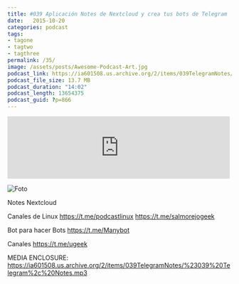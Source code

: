 ```yaml
---
title: #039 Aplicación Notes de Nextcloud y crea tus bots de Telegram
date:   2015-10-20
categories: podcast
tags:
- tagone
- tagtwo
- tagthree
permalink: /35/
image: /assets/posts/Awesome-Podcast-Art.jpg
podcast_link: https://ia601508.us.archive.org/2/items/039TelegramNotes/%23039%20Telegram%2c%20Notes.mp3
podcast_file_size: 13.7 MB
podcast_duration: "14:02"
podcast_length: 13654375
podcast_guid: ?p=866
---
```


<iframe src="https://archive.org/embed/039TelegramNotes" width="500" height="140" frameborder="0" webkitallowfullscreen="true" mozallowfullscreen="true" allowfullscreen></iframe>

![Foto](https://1.bp.blogspot.com/-vqTS9qMkQsg/WOFPao3zJRI/AAAAAAAAA7U/bgVDoVUz5iYwL-4RikxlKC18bAN3D2DCgCLcB/s320/telegram_logo.png)

Notes Nextcloud


Canales de Linux
https://t.me/podcastlinux
https://t.me/salmorejogeek


Bot para hacer Bots
https://t.me/Manybot


Canales
https://t.me/ugeek


MEDIA ENCLOSURE: https://ia601508.us.archive.org/2/items/039TelegramNotes/%23039%20Telegram%2c%20Notes.mp3


